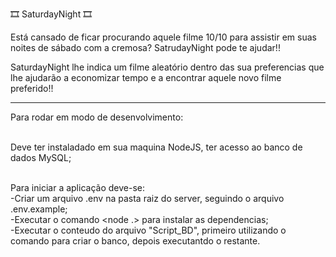 🎞️ SaturdayNight 🎞️<br>

Está cansado de ficar procurando aquele filme 10/10 para assistir em suas noites de sábado com a cremosa? SatrudayNight pode te ajudar!! <br>

SaturdayNight lhe indica um filme aleatório dentro das sua preferencias que lhe ajudarão a economizar tempo e a encontrar aquele novo filme preferido!!<br>

-------------------------------------------------------------------------------------------------------------------------------------------------------------------

Para rodar em modo de desenvolvimento:<br><br>

Deve ter instaladado em sua maquina NodeJS, ter acesso ao banco de dados MySQL;<br><br>

Para iniciar a aplicação deve-se: <br>
-Criar um arquivo .env na pasta raiz do server, seguindo o arquivo .env.example;<br>
-Executar o comando <node .> para instalar as dependencias;<br>
-Executar o conteudo do arquivo "Script_BD", primeiro utilizando o comando para criar o banco, depois executantdo o restante.<br>


